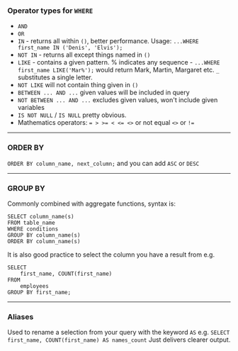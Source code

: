 ### Operator types for `WHERE`

- `AND`
- `OR`
- `IN` - returns all within `()`, better performance.  Usage: `...WHERE first_name IN ('Denis', 'Elvis');`
- `NOT IN` - returns all except things named in `()`
- `LIKE` - contains a given pattern. % indicates any sequence - `...WHERE first_name LIKE('Mar%');` would return Mark, Martin, Margaret etc. `_` substitutes a single letter.
- `NOT LIKE` will not contain thing given in `()`
- `BETWEEN ... AND ...` given values will be included in query
- `NOT BETWEEN ... AND ...` excludes given values, won't include given variables
- `IS NOT NULL` / `IS NULL` pretty obvious.
- Mathematics operators: `= > >= < <= <>` or not equal `<>` or `!=`

---

### ORDER BY

`ORDER BY column_name, next_column;` and you can add `ASC` or `DESC`

---

### GROUP BY

Commonly combined with aggregate functions, syntax is:
```
SELECT column_name(s)
FROM table_name
WHERE conditions
GROUP BY column_name(s)
ORDER BY column_name(s)
```
It is also good practice to select the column you have a result from e.g.
```
SELECT 
    first_name, COUNT(first_name)
FROM
    employees
GROUP BY first_name;
```

---
### Aliases

Used to rename a selection from your query with the keyword `AS` e.g.
`SELECT first_name, COUNT(first_name) AS names_count` 
Just delivers clearer output.

